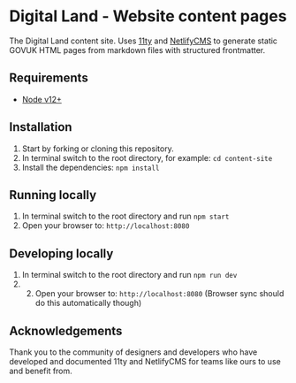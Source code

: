 # Digital Land - Website content pages

The Digital Land content site. Uses [11ty](https://11ty.dev) and [NetlifyCMS](https://netlifycms.org) to generate static GOVUK HTML pages from markdown files with structured frontmatter.

## Requirements

- [Node v12+](https://nodejs.org/)

## Installation

1. Start by forking or cloning this repository.
2. In terminal switch to the root directory, for example: `cd content-site`
3. Install the dependencies: `npm install`

## Running locally

1. In terminal switch to the root directory and run `npm start`
2. Open your browser to: `http://localhost:8080`

## Developing locally

1. In terminal switch to the root directory and run `npm run dev`
2. 2. Open your browser to: `http://localhost:8080` (Browser sync should do this automatically though)

## Acknowledgements

Thank you to the community of designers and developers who have developed and documented 11ty and NetlifyCMS for teams like ours to use and benefit from.
